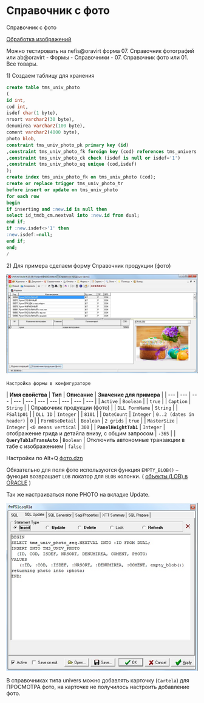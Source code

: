 # Справочник с фото

Справочник с фото

[Обработка изображений](https://bsoft.gitbook.io/wiki/razrabotka/konfigurator/spravochniki/univers/spravochnik-s-foto/obrabotka-izobrazhenii)

Можно тестировать на nefis@oravirt форма 07. Справочник фотографий или ab@oravirt - Формы - Справочники - 07. Справочник фото или 01. Все товары.

1\) Создаем таблицу для хранения

```sql
create table tms_univ_photo
(
id int,
cod int,
isdef char(1 byte),
nrsort varchar2(30 byte),
denumirea varchar2(100 byte),
coment varchar2(4000 byte),
photo blob,
constraint tms_univ_photo_pk primary key (id)
,constraint tms_univ_photo_fk foreign key (cod) references tms_univers (cod)
,constraint tms_univ_photo_ck check (isdef is null or isdef='1')
,constraint tms_univ_photo_uq unique (cod,isdef)
);
create index tms_univ_photo_fk on tms_univ_photo (cod);
create or replace trigger tms_univ_photo_tr
before insert or update on tms_univ_photo
for each row
begin
if inserting and :new.id is null then
select id_tmdb_cm.nextval into :new.id from dual;
end if;
if :new.isdef<>'1' then
:new.isdef:=null;
end if;
end;
/
```

 2\) Для примера сделаем форму Справочник продукции \(фото\)

![](../../../../../.gitbook/assets/foto1.jpg)

 `Настройка формы в конфигураторе`

| **Имя свойства** | **Тип** | **Описание** | **Значение для примера** |
| --- | --- | --- | --- | --- | --- | --- | --- | --- | --- |
| `Active` | `Boolean` |  | `true` |
| `Caption` | `String` |  | Справочник продукции \(фото\) |
| `DLL FormName` | `String` |  | `FSal1p01` |
| `DLL ID` | `Integer` |  | `8101` |
| `DateCount` | `Integer` | `0..2 (dates in header)` | `0` |
| `FormUseDetail` | `Boolean` | `2 grids` | `true` |
| `MasterSize` | `Integer` | `<0 means vertical` | `300` |
| **`PanelHeightTab1`** | `Integer` | отображение грида и детайла внизу, с общим запросом | `-365` |
| **`QueryTab1aTransAuto`** | `Boolean` |  Отключить автономные транзакции в табе с изображением |  `false` |

Настройки по Alt+Q [фото.dzn](https://yadi.sk/d/NyjRAuF23XDETz)

Обязательно для поля фото используются функция `EMPTY_BLOB()` – функция возвращает `LOB` локатор для `BLOB` колонки. \( [объекты \(LOB\) в ORACLE](http://apps-oracle.ru/lob_oracle/) \)

Так же настраиваться поле PHOTO на вкладке Update.

![](../../../../../.gitbook/assets/foto3.jpg)

В справочниках типа univers можно добавлять карточку \(`Cartela`\) для ПРОСМОТРА фото, на карточке не получилось настроить добавление фото.


